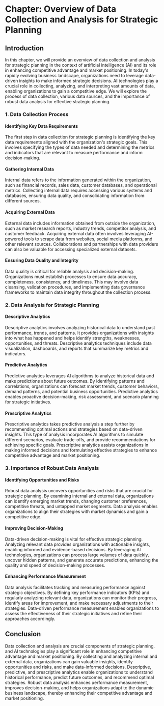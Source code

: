 Chapter: Overview of Data Collection and Analysis for Strategic Planning
========================================================================

Introduction
------------

In this chapter, we will provide an overview of data collection and analysis for strategic planning in the context of artificial intelligence (AI) and its role in enhancing competitive advantage and market positioning. In today's rapidly evolving business landscape, organizations need to leverage data-driven insights to make informed strategic decisions. AI technologies play a crucial role in collecting, analyzing, and interpreting vast amounts of data, enabling organizations to gain a competitive edge. We will explore the process of data collection, various data sources, and the importance of robust data analysis for effective strategic planning.

### 1. Data Collection Process

#### Identifying Key Data Requirements

The first step in data collection for strategic planning is identifying the key data requirements aligned with the organization's strategic goals. This involves specifying the types of data needed and determining the metrics and indicators that are relevant to measure performance and inform decision-making.

#### Gathering Internal Data

Internal data refers to the information generated within the organization, such as financial records, sales data, customer databases, and operational metrics. Collecting internal data requires accessing various systems and databases, ensuring data quality, and consolidating information from different sources.

#### Acquiring External Data

External data includes information obtained from outside the organization, such as market research reports, industry trends, competitor analysis, and customer feedback. Acquiring external data often involves leveraging AI-powered tools to scrape data from websites, social media platforms, and other relevant sources. Collaborations and partnerships with data providers can also be valuable for accessing specialized external datasets.

#### Ensuring Data Quality and Integrity

Data quality is critical for reliable analysis and decision-making. Organizations must establish processes to ensure data accuracy, completeness, consistency, and timeliness. This may involve data cleansing, validation procedures, and implementing data governance frameworks to maintain data integrity throughout the collection process.

### 2. Data Analysis for Strategic Planning

#### Descriptive Analytics

Descriptive analytics involves analyzing historical data to understand past performance, trends, and patterns. It provides organizations with insights into what has happened and helps identify strengths, weaknesses, opportunities, and threats. Descriptive analytics techniques include data visualization, dashboards, and reports that summarize key metrics and indicators.

#### Predictive Analytics

Predictive analytics leverages AI algorithms to analyze historical data and make predictions about future outcomes. By identifying patterns and correlations, organizations can forecast market trends, customer behaviors, demand patterns, and potential business opportunities. Predictive analytics enables proactive decision-making, risk assessment, and scenario planning for strategic initiatives.

#### Prescriptive Analytics

Prescriptive analytics takes predictive analysis a step further by recommending optimal actions and strategies based on data-driven insights. This type of analysis incorporates AI algorithms to simulate different scenarios, evaluate trade-offs, and provide recommendations for achieving specific goals. Prescriptive analytics assists organizations in making informed decisions and formulating effective strategies to enhance competitive advantage and market positioning.

### 3. Importance of Robust Data Analysis

#### Identifying Opportunities and Risks

Robust data analysis uncovers opportunities and risks that are crucial for strategic planning. By examining internal and external data, organizations can identify emerging market trends, changing customer preferences, competitive threats, and untapped market segments. Data analysis enables organizations to align their strategies with market dynamics and gain a competitive edge.

#### Improving Decision-Making

Data-driven decision-making is vital for effective strategic planning. Analyzing relevant data provides organizations with actionable insights, enabling informed and evidence-based decisions. By leveraging AI technologies, organizations can process large volumes of data quickly, uncover hidden patterns, and generate accurate predictions, enhancing the quality and speed of decision-making processes.

#### Enhancing Performance Measurement

Data analysis facilitates tracking and measuring performance against strategic objectives. By defining key performance indicators (KPIs) and regularly analyzing relevant data, organizations can monitor their progress, identify areas for improvement, and make necessary adjustments to their strategies. Data-driven performance measurement enables organizations to assess the effectiveness of their strategic initiatives and refine their approaches accordingly.

Conclusion
----------

Data collection and analysis are crucial components of strategic planning, and AI technologies play a significant role in enhancing competitive advantage and market positioning. By collecting and analyzing internal and external data, organizations can gain valuable insights, identify opportunities and risks, and make data-informed decisions. Descriptive, predictive, and prescriptive analytics enable organizations to understand historical performance, predict future outcomes, and recommend optimal strategies. Robust data analysis enhances performance measurement, improves decision-making, and helps organizations adapt to the dynamic business landscape, thereby enhancing their competitive advantage and market positioning.
